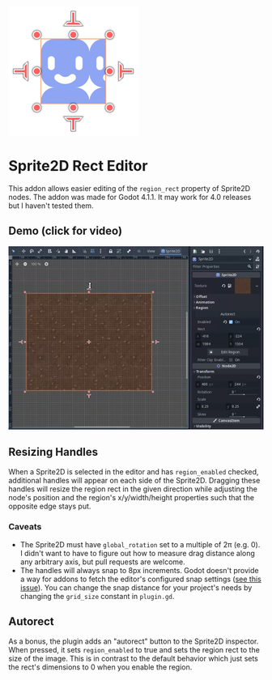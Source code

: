 ![logo](logo.svg)

# Sprite2D Rect Editor

This addon allows easier editing of the `region_rect` property of Sprite2D
nodes. The addon was made for Godot 4.1.1. It may work for 4.0 releases but I
haven't tested them.


## Demo (click for video)
[![A video showcasing the features of the Sprite2D Rect Editor addon.](docs/demo_thumbnail.png)](https://gitlab.com/andrej88/sprite2d-rect-editor/-/raw/main/docs/demo.webm)


## Resizing Handles

When a Sprite2D is selected in the editor and has `region_enabled` checked,
additional handles will appear on each side of the Sprite2D. Dragging these
handles will resize the region rect in the given direction while adjusting the
node's position and the region's x/y/width/height properties such that the
opposite edge stays put.

### Caveats
- The Sprite2D must have `global_rotation` set to a multiple of 2π (e.g. 0). I
  didn't want to have to figure out how to measure drag distance along any
  arbitrary axis, but pull requests are welcome.
- The handles will always snap to 8px increments. Godot doesn't provide a way
  for addons to fetch the editor's configured snap settings ([see this
  issue](https://github.com/godotengine/godot/issues/11180)). You can change the
  snap distance for your project's needs by changing the `grid_size` constant in
  `plugin.gd`.


## Autorect

As a bonus, the plugin adds an "autorect" button to the Sprite2D inspector. When
pressed, it sets `region_enabled` to true and sets the region rect to the size
of the image. This is in contrast to the default behavior which just sets the
rect's dimensions to 0 when you enable the region.
